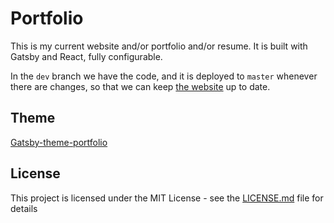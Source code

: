 # Portfolio

This is my current website and/or portfolio and/or resume.
It is built with Gatsby and React, fully configurable.

In the `dev` branch we have the code, and it is deployed
to `master` whenever there are changes, so that we can keep
[the website](https://rafaeelaudibert.github.io) up to date.

## Theme

[Gatsby-theme-portfolio](https://github.com/smakosh/gatsby-theme-portfolio)

## License

This project is licensed under the MIT License - see the [LICENSE.md](LICENSE.md) file for details